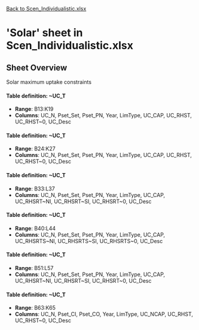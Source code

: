 [Back to Scen_Individualistic.xlsx](README.md)

# 'Solar' sheet in Scen_Individualistic.xlsx

## Sheet Overview

Solar maximum uptake constraints

#### Table definition: ~UC_T
- **Range**: B13:K19
- **Columns**: UC_N, Pset_Set, Pset_PN, Year, LimType, UC_CAP, UC_RHST, UC_RHST~0, UC_Desc

#### Table definition: ~UC_T
- **Range**: B24:K27
- **Columns**: UC_N, Pset_Set, Pset_PN, Year, LimType, UC_CAP, UC_RHST, UC_RHST~0, UC_Desc

#### Table definition: ~UC_T
- **Range**: B33:L37
- **Columns**: UC_N, Pset_Set, Pset_PN, Year, LimType, UC_CAP, UC_RHSRT~NI, UC_RHSRT~SI, UC_RHSRT~0, UC_Desc

#### Table definition: ~UC_T
- **Range**: B40:L44
- **Columns**: UC_N, Pset_Set, Pset_PN, Year, LimType, UC_CAP, UC_RHSRTS~NI, UC_RHSRTS~SI, UC_RHSRTS~0, UC_Desc

#### Table definition: ~UC_T
- **Range**: B51:L57
- **Columns**: UC_N, Pset_Set, Pset_PN, Year, LimType, UC_CAP, UC_RHSRT~NI, UC_RHSRT~SI, UC_RHSRT~0, UC_Desc

#### Table definition: ~UC_T
- **Range**: B63:K65
- **Columns**: UC_N, Pset_CI, Pset_CO, Year, LimType, UC_NCAP, UC_RHST, UC_RHST~0, UC_Desc

